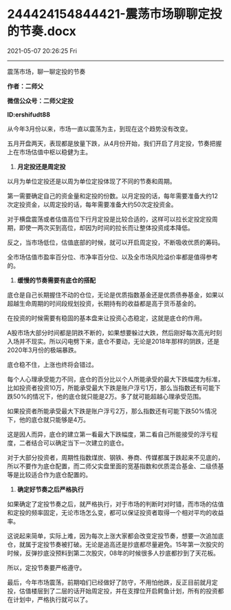 # 244424154844421-震荡市场聊聊定投的节奏.docx

2021-05-07 20:26:25 Fri

----

震荡市场，聊一聊定投的节奏

__作者：二师父__

__微信公众号：二师父定投__

__ID:ershifudt88__

从今年3月份以来，市场一直以震荡为主，到现在这个趋势没有改变。

五月开盘两天，表现都是放量下跌，从4月份开始，我们开启了月定投，节奏把握上在市场估值中枢以稳健为主。

1. __月定投还是周定投__

以月为单位定投还是以周为单位定投体现了不同的节奏和周期。

第一需要确定自己的资金量和定投的份数。以月定投的话，每年需要准备大约12次定投资金，以周定投的话，每年需要准备大约50次定投资金。

对于横盘震荡或者估值高位下行月定投是比较合适的，这样可以拉长定投定投周期，即使一两次买到高位，却因为时间的拉长而让整体投资成本降低。

反之，当市场低位，估值底部的时候，就可以开启周定投，不断吸收优质的筹码。

全市场估值市盈率百分位、市净率百分位、以及全市场风险溢价率都是值得参考的。

1. __缓慢的节奏需要有底仓的搭配__

底仓是自己长期握住不动的仓位，无论是优质指数基金还是优质债券基金，如果以超越生命周期的时间段规划投资，长期持有的收益都是高于货币基金的。

在投资的时候需要有稳固的基本盘来让投资心态稳定，这就是底仓的作用。

A股市场大部分时间都是阴跌不断的，如果想要躲过大跌，然后刚好每次高光时刻入场并不现实。所以闪电劈下来，底仓不要动，无论是2018年那样的阴跌，还是2020年3月份的极端暴跌。

底仓稳不住，上涨也终将会错过。

每个人心理承受能力不同，底仓的百分比以个人所能承受的最大下跌幅度为标准，比如投资者投资10万，所能承受最大下跌是账户浮亏1万，那么当指数还有可能下跌50%的情况下，他的底仓就只能是2万。多了就可能超越心理承受范围。

如果投资者所能承受最大下跌是账户浮亏2万，那么指数还有可能下跌50%情况下，他的底仓就只能够是4万。

这是因人而异，底仓的建立第一看最大下跌幅度，第二看自己所能接受的浮亏程度，二者结合可以确定当下一次建立的底仓。

对于大部分投资者，周期性指数煤炭、钢铁、券商、传媒都属于跌起来不见底的，所以不要作为底仓配置，而二师父实盘里面的宽基指数和优质混合基金、二级债基等是比较适合作为底仓配置的。

1. __确定好节奏之后严格执行__

如果确定了定投节奏之后，就严格执行，对于市场的判断时对时错，而市场的估值和定投的频率固定，无论市场怎么变，都可以保证投资者取得一个相对平均的收益率。

这说起来简单，实际上难，因为每次上涨大家都会改变定投节奏，想要一次追加底仓，就属于定投节奏被打破。无论是追高还是抄底都尽量避免。15年第一次股灾的时候，反弹抄底没预料到第二次股灾，08年的时候很多人抄底都抄到了天花板。

所以，定投节奏要严格遵守。

最后，今年市场震荡，前期咱们已经做好了防守，不用怕他跌，反正目前就月定投，估值楼层到了二层的话开始周定投，并在支撑位开启鳄鱼计划，所有的投资都在计划中，严格执行就可以了。

